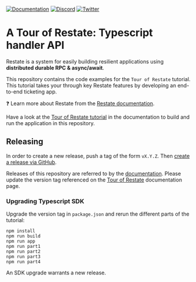 [![Documentation](https://img.shields.io/badge/doc-reference-blue)](https://docs.restate.dev)
[![Discord](https://img.shields.io/badge/join-discord-purple)](https://discord.gg/skW3AZ6uGd)
[![Twitter](https://img.shields.io/twitter/follow/restatedev.svg?style=social&label=Follow)](https://twitter.com/intent/follow?screen_name=restatedev)

# A Tour of Restate: Typescript handler API

Restate is a system for easily building resilient applications using **distributed durable RPC & async/await**.

This repository contains the code examples for the `Tour of Restate` tutorial.
This tutorial takes your through key Restate features by developing an end-to-end ticketing app.

❓ Learn more about Restate from the [Restate documentation](https://docs.restate.dev).

Have a look at the [Tour of Restate tutorial](https://docs.restate.dev/tour) in the documentation to build and run the application in this repository.

## Releasing

In order to create a new release, push a tag of the form `vX.Y.Z`.
Then [create a release via GitHub](https://github.com/restatedev/tour-of-restate-typescript/releases).

Releases of this repository are referred to by the [documentation](https://github.com/restatedev/documentation).
Please update the version tag referenced on the [Tour of Restate](https://github.com/restatedev/documentation/blob/main/docs/tour.mdx) documentation page.

### Upgrading Typescript SDK
Upgrade the version tag in `package.json` and rerun the different parts of the tutorial:
```
npm install
npm run build
npm run app
npm run part1
npm run part2
npm run part3
npm run part4
```

An SDK upgrade warrants a new release.
